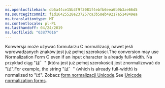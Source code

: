 ```yaml
---
ms.openlocfilehash: db5a44ce15b3f9f3081f4ebfb6eea6b9b3ae66d5
ms.sourcegitcommit: f1d16425528e237257ca3b58eb49217a514849ea
ms.translationtype: MT
ms.contentlocale: pl-PL
ms.lasthandoff: 04/24/2019
ms.locfileid: "63877016"
---
```

<span data-ttu-id="bac6a-101">Konwersja może używać formularzu C normalizacji, nawet jeśli wprowadzanych znaków jest już pełnej szerokości.</span><span class="sxs-lookup"><span data-stu-id="bac6a-101">The conversion may use Normalization Form C even if an input character is already full-width.</span></span> <span data-ttu-id="bac6a-102">Na przykład ciąg "は゛" (która jest już pełnej szerokości) jest znormalizować do "ば".</span><span class="sxs-lookup"><span data-stu-id="bac6a-102">For example, the string "は゛" (which is already full-width) is normalized to "ば".</span></span> <span data-ttu-id="bac6a-103">Zobacz [form normalizacji Unicode](https://unicode.org/reports/tr15).</span><span class="sxs-lookup"><span data-stu-id="bac6a-103">See [Unicode normalization forms](https://unicode.org/reports/tr15).</span></span>
